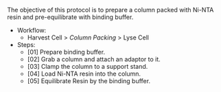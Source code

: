 The objective of this protocol is to prepare a column packed with Ni-NTA resin and pre-equilibrate with binding buffer.

- Workflow:
  - Harvest Cell > *Column Packing* > Lyse Cell 
- Steps:
  - [01] Prepare binding buffer.
  - [02] Grab a column and attach an adaptor to it.
  - [03] Clamp the column to a support stand.
  - [04] Load Ni-NTA resin into the column.
  - [05] Equilibrate Resin by the binding buffer.